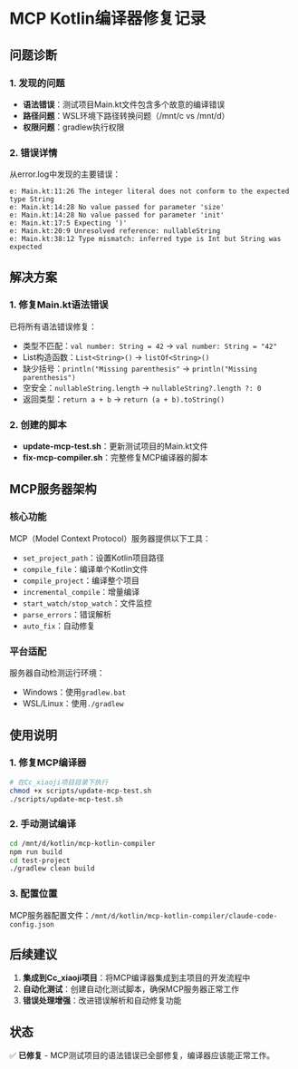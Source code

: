 # MCP Kotlin编译器修复记录

## 问题诊断

### 1. 发现的问题
- **语法错误**：测试项目Main.kt文件包含多个故意的编译错误
- **路径问题**：WSL环境下路径转换问题（/mnt/c vs /mnt/d）
- **权限问题**：gradlew执行权限

### 2. 错误详情
从error.log中发现的主要错误：
```
e: Main.kt:11:26 The integer literal does not conform to the expected type String
e: Main.kt:14:28 No value passed for parameter 'size'
e: Main.kt:14:28 No value passed for parameter 'init'
e: Main.kt:17:5 Expecting ')'
e: Main.kt:20:9 Unresolved reference: nullableString
e: Main.kt:38:12 Type mismatch: inferred type is Int but String was expected
```

## 解决方案

### 1. 修复Main.kt语法错误
已将所有语法错误修复：
- 类型不匹配：`val number: String = 42` → `val number: String = "42"`
- List构造函数：`List<String>()` → `listOf<String>()`
- 缺少括号：`println("Missing parenthesis"` → `println("Missing parenthesis")`
- 空安全：`nullableString.length` → `nullableString?.length ?: 0`
- 返回类型：`return a + b` → `return (a + b).toString()`

### 2. 创建的脚本
- **update-mcp-test.sh**：更新测试项目的Main.kt文件
- **fix-mcp-compiler.sh**：完整修复MCP编译器的脚本

## MCP服务器架构

### 核心功能
MCP（Model Context Protocol）服务器提供以下工具：
- `set_project_path`：设置Kotlin项目路径
- `compile_file`：编译单个Kotlin文件
- `compile_project`：编译整个项目
- `incremental_compile`：增量编译
- `start_watch/stop_watch`：文件监控
- `parse_errors`：错误解析
- `auto_fix`：自动修复

### 平台适配
服务器自动检测运行环境：
- Windows：使用`gradlew.bat`
- WSL/Linux：使用`./gradlew`

## 使用说明

### 1. 修复MCP编译器
```bash
# 在Cc_xiaoji项目目录下执行
chmod +x scripts/update-mcp-test.sh
./scripts/update-mcp-test.sh
```

### 2. 手动测试编译
```bash
cd /mnt/d/kotlin/mcp-kotlin-compiler
npm run build
cd test-project
./gradlew clean build
```

### 3. 配置位置
MCP服务器配置文件：`/mnt/d/kotlin/mcp-kotlin-compiler/claude-code-config.json`

## 后续建议

1. **集成到Cc_xiaoji项目**：将MCP编译器集成到主项目的开发流程中
2. **自动化测试**：创建自动化测试脚本，确保MCP服务器正常工作
3. **错误处理增强**：改进错误解析和自动修复功能

## 状态
✅ **已修复** - MCP测试项目的语法错误已全部修复，编译器应该能正常工作。